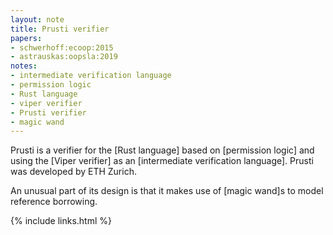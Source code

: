 ```yaml
---
layout: note
title: Prusti verifier
papers:
- schwerhoff:ecoop:2015
- astrauskas:oopsla:2019
notes:
- intermediate verification language
- permission logic
- Rust language
- viper verifier
- Prusti verifier
- magic wand
---
```


Prusti is a verifier for the [Rust language]
based on 
[permission logic] and using the [Viper verifier] as
an [intermediate verification language].
Prusti was developed by ETH Zurich.

An unusual part of its design is that it makes use of
[magic wand]s to model reference borrowing.

{% include links.html %}
